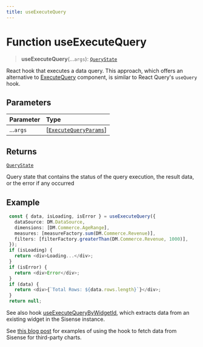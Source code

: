 ```yaml
---
title: useExecuteQuery
---
```


# Function useExecuteQuery

> **useExecuteQuery**(...`args`): [`QueryState`](../type-aliases/type-alias.QueryState.md)

React hook that executes a data query.
This approach, which offers an alternative to [ExecuteQuery](function.ExecuteQuery.md) component, is similar to React Query's `useQuery` hook.

## Parameters

| Parameter | Type |
| :------ | :------ |
| ...`args` | [[`ExecuteQueryParams`](../interfaces/interface.ExecuteQueryParams.md)] |

## Returns

[`QueryState`](../type-aliases/type-alias.QueryState.md)

Query state that contains the status of the query execution, the result data, or the error if any occurred

## Example

```ts
 const { data, isLoading, isError } = useExecuteQuery({
   dataSource: DM.DataSource,
   dimensions: [DM.Commerce.AgeRange],
   measures: [measureFactory.sum(DM.Commerce.Revenue)],
   filters: [filterFactory.greaterThan(DM.Commerce.Revenue, 1000)],
 });
 if (isLoading) {
   return <div>Loading...</div>;
 }
 if (isError) {
   return <div>Error</div>;
 }
 if (data) {
   return <div>{`Total Rows: ${data.rows.length}`}</div>;
 }
 return null;
```

See also hook [useExecuteQueryByWidgetId](function.useExecuteQueryByWidgetId.md), which extracts data from an existing widget in the Sisense instance.

See [this blog post]( https://www.sisense.com/blog/take-control-of-your-data-visualizations/) for examples
of using the hook to fetch data from Sisense for third-party charts.
